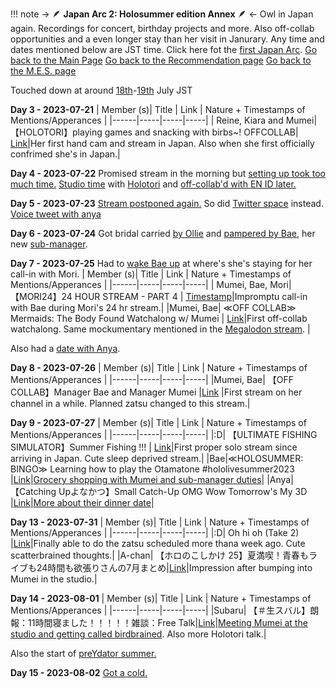 !!! note -> 🪶  **Japan Arc 2: Holosummer edition Annex**  🪶 <-
	Owl in Japan again. Recordings for concert, birthday projects and more. Also off-collab opportunities and a even longer stay than her visit in Janurary. Any time and dates mentioned below are JST time. Click here fot the [first Japan Arc](https://rentry.org/nydbm).
[Go back to the Main Page](https://rentry.org/46mci)
[Go back to the Recommendation page](https://rentry.org/cgy92)
[Go back to the M.E.S. page](https://rentry.org/t59a7)

Touched down at around [18th](https://twitter.com/nanashimumei_en/status/1681082925159452673)-[19th](https://twitter.com/nanashimumei_en/status/1681551277413765122) July JST

**Day 3 - 2023-07-21**
| Member (s)| Title | Link | Nature + Timestamps of Mentions/Apperances |
|------|-----|-----|-----|
| Reine, Kiara and Mumei| 【HOLOTORI】playing games and snacking with birbs~! OFFCOLLAB| [Link](https://www.youtube.com/watch?v=9f8eBa8WV98)|Her first hand cam and stream in Japan. Also when she first officially confrimed she's in Japan.|

**Day 4 - 2023-07-22**
Promised stream in the morning but [setting up took too much time.](https://twitter.com/nanashimumei_en/status/1682571038650155009) 
[Studio time](https://twitter.com/oozorasubaru/status/1682712736898387968) with [Holotori](https://twitter.com/nanashimumei_en/status/1682755160773382147) and [off-collab'd with EN ID later.](https://twitter.com/takanashikiara/status/1682769653012242435)

**Day 5 - 2023-07-23**
[Stream postponed again.](https://twitter.com/nanashimumei_en/status/1682937300014239744)
So did [Twitter space](https://twitter.com/i/spaces/1RDGlaayYzzJL) instead.
[Voice tweet with anya](https://twitter.com/anyamelfissa/status/1683041975585611776)

**Day 6 - 2023-07-24**
Got bridal carried [by Ollie](https://twitter.com/nanashimumei_en/status/1683450914504589312) and [pampered by Bae](https://twitter.com/nanashimumei_en/status/1683375043479470080), her new [sub-manager](https://twitter.com/nanashimumei_en/status/1683349947071221770).

**Day 7 - 2023-07-25**
Had to [wake Bae up](https://twitter.com/nanashimumei_en/status/1683638208339513344) at where's she's staying for her call-in with Mori.
| Member (s)| Title | Link | Nature + Timestamps of Mentions/Apperances |
|------|-----|-----|-----|
| Mumei, Bae, Mori|  【MORI24】24 HOUR STREAM - PART 4 | [Timestamp](https://www.youtube.com/watch?v=X87xP_Suo-w&t=20193s)|Impromptu call-in with Bae during Mori's 24 hr stream.|
|Mumei, Bae|  ≪OFF COLLAB≫ Mermaids: The Body Found Watchalong w/ Mumei | [Link](https://www.youtube.com/watch?v=i1_RAqeB9yg)|First off-collab watchalong. Same mockumentary mentioned in the [Megalodon stream](https://www.youtube.com/watch?v=C4Zv0kyLaFA). |

Also had a [date with Anya](https://twitter.com/anyamelfissa/status/1683855161436024836).

**Day 8 - 2023-07-26**
| Member (s)| Title | Link | Nature + Timestamps of Mentions/Apperances |
|------|-----|-----|-----|
|Mumei, Bae|  【OFF COLLAB】Manager Bae and Manager Mumei   |[Link](https://www.youtube.com/watch?v=lt-SM0UiUxc) |First stream on her channel in a while. Planned zatsu changed to this stream.|

**Day 9 - 2023-07-27**
| Member (s)| Title | Link | Nature + Timestamps of Mentions/Apperances |
|------|-----|-----|-----|
|:D|  【ULTIMATE FISHING SIMULATOR】Summer Fishing !!! | [Link](https://www.youtube.com/watch?v=cDCvWOJWUTc)|First proper solo stream since arriving in Japan. Cute sleep deprived stream.|
|Bae|≪HOLOSUMMER: BINGO≫ Learning how to play the Otamatone #hololivesummer2023 |[Link](https://youtu.be/akfZjZZPGUI)|[Grocery shopping with Mumei and sub-manager duties](https://youtu.be/akfZjZZPGUI?t=4928)|
|Anya|【Catching Upよなかつ】Small Catch-Up OMG Wow Tomorrow's My 3D |[Link](https://youtu.be/W-4jmrf7VL0)|[More about their dinner date](https://youtu.be/W-4jmrf7VL0?t=2957)|


**Day 13 - 2023-07-31**
| Member (s)| Title | Link | Nature + Timestamps of Mentions/Apperances |
|------|-----|-----|-----|
|:D|  Oh hi oh (Take 2)  |[Link](https://www.youtube.com/watch?v=UzfFsdq4aGI)|Finally able to do the zatsu scheduled more thana week ago. Cute scatterbrained thoughts.|
|A-chan|  【ホロのこしかけ 25】夏満喫！青春もライブも24時間も欲張りさんの7月まとめ|[Link](https://youtu.be/WjTzbhDQQvQ?t=461)|Impression after bumping into Mumei in the studio.|

**Day 14 - 2023-08-01**
| Member (s)| Title | Link | Nature + Timestamps of Mentions/Apperances |
|------|-----|-----|-----|
|Subaru| 【＃生スバル】朗報：11時間寝ました！！！！！雑談：Free Talk|[Link](https://www.youtube.com/watch?v=BjKXNqD-Wuc)|[Meeting Mumei at the studio and getting called birdbrained](https://www.youtube.com/watch?v=BjKXNqD-Wuc&t=1340). Also more Holotori talk.|

Also the start of [preYdator summer.](https://rentry.org/who_summer23#preydator-shorts)

**Day 15 - 2023-08-02**
[Got a cold.](https://twitter.com/nanashimumei_en/status/1686634182070726656)